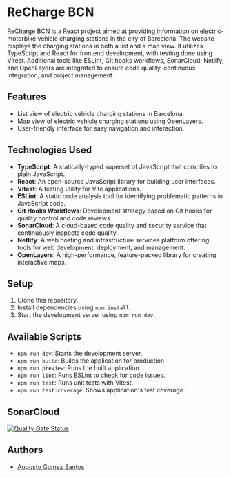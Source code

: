 # ReCharge BCN

ReCharge BCN is a React project aimed at providing information on electric-motorbike vehicle charging stations in the city of Barcelona. The website displays the charging stations in both a list and a map view. It utilizes TypeScript and React for frontend development, with testing done using Vitest. Additional tools like ESLint, Git hooks workflows, SonarCloud, Netlify, and OpenLayers are integrated to ensure code quality, continuous integration, and project management.

## Features

- List view of electric vehicle charging stations in Barcelona.
- Map view of electric vehicle charging stations using OpenLayers.
- User-friendly interface for easy navigation and interaction.

## Technologies Used

- **TypeScript**: A statically-typed superset of JavaScript that compiles to plain JavaScript.
- **React**: An open-source JavaScript library for building user interfaces.
- **Vitest**: A testing utility for Vite applications.
- **ESLint**: A static code analysis tool for identifying problematic patterns in JavaScript code.
- **Git Hooks Workflows**: Development strategy based on Git hooks for quality control and code reviews.
- **SonarCloud**: A cloud-based code quality and security service that continuously inspects code quality.
- **Netlify**: A web hosting and infrastructure services platform offering tools for web development, deployment, and management.
- **OpenLayers**: A high-performance, feature-packed library for creating interactive maps.

## Setup

1. Clone this repository.
2. Install dependencies using `npm install`.
3. Start the development server using `npm run dev`.

## Available Scripts

- `npm run dev`: Starts the development server.
- `npm run build`: Builds the application for production.
- `npm run preview`: Runs the built application.
- `npm run lint`: Runs ESLint to check for code issues.
- `npm run test`: Runs unit tests with Vitest.
- `npm run test:coverage`: Shows application's test coverage.

## SonarCloud

[![Quality Gate Status](https://sonarcloud.io/api/project_badges/quality_gate?project=augusto-gs_ReCharge-BCN)](https://sonarcloud.io/summary/overall?id=augusto-gs_ReCharge-BCN)

## Authors

- [Augusto Gomez Santos](https://github.com/augusto-gs)
